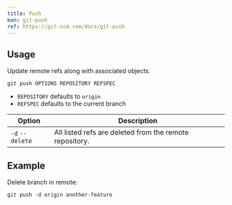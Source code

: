 ```yaml
---
title: Push
man: git-push
ref: https://git-scm.com/docs/git-push
---
```


## Usage

Update remote refs along with associated objects.

```shell
git push OPTIONS REPOSITORY REFSPEC
```

- `REPOSITORY` defaults to `origin`
- `REFSPEC` defaults to the current branch

| Option | Description |
| --- | --- |
| `-d` `--delete` | All listed refs are deleted from the remote repository. |

## Example

Delete branch in remote:

```shell
git push -d origin another-feature
```
